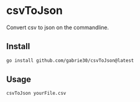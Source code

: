 # csvToJson

Convert csv to json on the commandline.

## Install

```bash
go install github.com/gabrie30/csvToJson@latest
```

## Usage

```bash
csvToJson yourFile.csv
```
